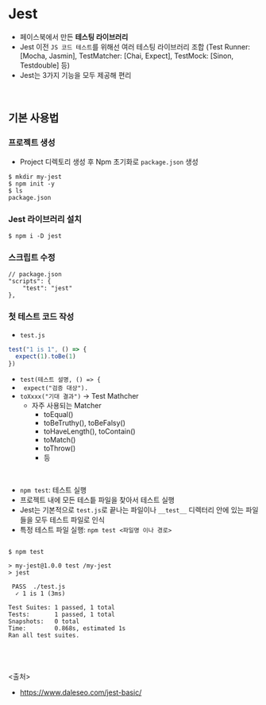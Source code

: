 # Jest
- 페이스북에서 만든 **테스팅 라이브러리**
- Jest 이전 `JS 코드 테스트`를 위해선 여러 테스팅 라이브러리 조합 (Test Runner: [Mocha, Jasmin], TestMatcher: [Chai, Expect], TestMock: [Sinon, Testdouble] 등)
- Jest는 3가지 기능을 모두 제공해 편리
<br>

## 기본 사용법
### 프로젝트 생성
- Project 디렉토리 생성 후 Npm 초기화로 `package.json` 생성
```
$ mkdir my-jest
$ npm init -y
$ ls
package.json
```

### Jest 라이브러리 설치
```
$ npm i -D jest
```

### 스크립트 수정
```
// package.json
"scripts": {
    "test": "jest"
},
```

### 첫 테스트 코드 작성
- `test.js`
```javascript
test("1 is 1", () => {
  expect(1).toBe(1)
})
```
- `test(테스트 설명, () => {`
- ` expect("검증 대상").`
- `toXxxx("기대 결과")` ->  Test Mathcher
  - 자주 사용되는 Matcher
    - toEqual()
    - toBeTruthy(), toBeFalsy()
    - toHaveLength(), toContain()
    - toMatch()
    - toThrow()
    - 등

<br>

- `npm test`: 테스트 실행
- 프로젝트 내에 모든 테스틑 파일을 찾아서 테스트 실행
- Jest는 기본적으로 `test.js`로 끝나는 파일이나 `__test__` 디렉터리 안에 있는 파일들을 모두 테스트 파일로 인식
- 특정 테스트 파일 실행: `npm test <파일명 이나 경로>`
```

$ npm test

> my-jest@1.0.0 test /my-jest
> jest

 PASS  ./test.js
  ✓ 1 is 1 (3ms)

Test Suites: 1 passed, 1 total
Tests:       1 passed, 1 total
Snapshots:   0 total
Time:        0.868s, estimated 1s
Ran all test suites.
```

<br><br><br>
<출처>
- https://www.daleseo.com/jest-basic/
